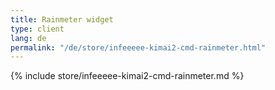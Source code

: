 ```yaml
---
title: Rainmeter widget
type: client
lang: de
permalink: "/de/store/infeeeee-kimai2-cmd-rainmeter.html"
---
```


{% include store/infeeeee-kimai2-cmd-rainmeter.md %}
